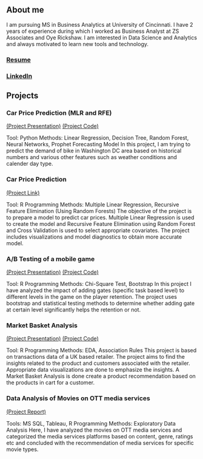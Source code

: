 ## About me

I am pursuing MS in Business Analytics at University of Cincinnati. I have 2 years of experience during which I worked as Business Analyst at ZS Associates and Oye Rickshaw.
I am interested in Data Science and Analytics and always motivated to learn new tools and technology.

### [Resume](https://skmohap.github.io/Resume/)

### [LinkedIn](https://www.linkedin.com/in/sameer-kumar-mohapatra/)

## Projects

### Car Price Prediction (MLR and RFE)
[(Project Presentation)](https://skmohap.github.io/BikeDemand/Presentation)
[(Project Code)](https://skmohap.github.io/BikeDemand)


Tool: Python
Methods: Linear Regression, Decision Tree, Random Forest, Neural Networks, Prophet Forecasting Model
In this project, I am trying to predict the demand of bike in Washington DC area based on historical numbers and various other features such as weather conditions and calender day type.

### Car Price Prediction 
[(Project Link)](https://skmohap.github.io/CarPrice)

Tool: R Programming
Methods: Multiple Linear Regression, Recursive Feature Elimination (Using Random Forests)
The objective of the project is to prepare a model to predict car prices. Multiple Linear Regression is used to create the model and Recursive Feature Elimination using Random Forest and Cross Validation is used to select appropriate covariates. The project includes visualizations and model diagnostics to obtain more accurate model. 

### A/B Testing of a mobile game
[(Project Presentation)](https://skmohap.github.io/ABTesting/Presentation/) 
[(Project Code)](https://skmohap.github.io/ABTesting/)

Tool: R Programming
Methods: Chi-Square Test, Bootstrap
In this project I have analyzed the impact of adding gates (specific task based level) to different levels in the game on the player retention. The project uses bootstrap and statistical testing methods to determine whether adding gate at certain level significantly helps the retention or not.

### Market Basket Analysis 
[(Project Presentation)](https://skmohap.github.io/SalesTrendAnalysis/presentation/) 
[(Project Code)](https://skmohap.github.io/SalesTrendAnalysis/)

Tool: R Programming
Methods: EDA, Association Rules
This project is based on transactions data of a UK based retailer. The project aims to find the insights related to the product and customers associated with the retailer. Appropriate data visualizations are done to emphasize the insights. A Market Basket Analysis is done create a product recommendation based on the products in cart for a customer.

### Data Analysis of Movies on OTT media services
[(Project Report)](https://skmohap.github.io/MoviesOTT/Report) 

Tools: MS SQL, Tableau, R Programming
Methods: Exploratory Data Analysis
Here, I have analyzed the movies on OTT media services and categorized the media services platforms based on content, genre, ratings etc and concluded with the recommendation of media services for specific movie types. 

